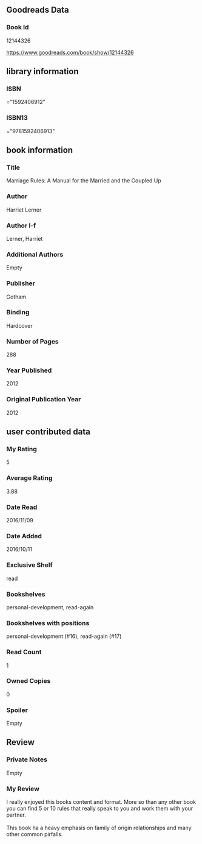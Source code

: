 <!-- This template shows how to bulk convert all columns of data into one markdown file -->
<!-- caveat: substitution key matches column headers from default export. You will get a KeyError if there's a mismatch -->

## Goodreads Data

### Book Id 

12144326

https://www.goodreads.com/book/show/12144326

## library information

### ISBN 
="1592406912"

### ISBN13 
="9781592406913"

## book information

### Title
Marriage Rules: A Manual for the Married and the Coupled Up

### Author 
Harriet Lerner

### Author l-f 
Lerner, Harriet

### Additional Authors
Empty

### Publisher 
Gotham

### Binding
Hardcover

### Number of Pages
288

### Year Published
2012

### Original Publication Year 
2012

## user contributed data

### My Rating
5

### Average Rating
3.88

### Date Read
2016/11/09

### Date Added
2016/10/11

### Exclusive Shelf
read

### Bookshelves
personal-development, read-again

### Bookshelves with positions
personal-development (#16), read-again (#17)

### Read Count
1

### Owned Copies
0

### Spoiler 
Empty

## Review

### Private Notes
Empty

### My Review
I really enjoyed this books content and format. More so than any other book you can find 5 or 10 rules that really speak to you and work them with your partner. <br/><br/>This book ha a heavy emphasis on family of origin relationships and many other common pirfalls. <br/><br/>